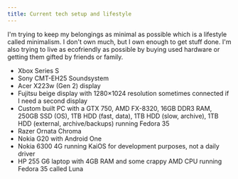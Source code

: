```yaml
---
title: Current tech setup and lifestyle
---
```


I'm trying to keep my belongings as minimal as possible which is a lifestyle called minimalism. I don't own much, but I own enough to get stuff done. I'm also trying to live as ecofriendly as possible by buying used hardware or getting them gifted by friends or family.

-   Xbox Series S
-   Sony CMT-EH25 Soundsystem
-   Acer X223w (Gen 2) display
-   Fujitsu beige display with 1280×1024 resolution sometimes connected if I need a second display
-   Custom built PC with a GTX 750, AMD FX-8320, 16GB DDR3 RAM, 250GB SSD (OS), 1TB HDD (fast, data), 1TB HDD (slow, archive), 1TB HDD (external, archive/backups) running Fedora 35
-   Razer Ornata Chroma
-   Nokia G20 with Android One
-   Nokia 6300 4G running KaiOS for development purposes, not a daily driver
-   HP 255 G6 laptop with 4GB RAM and some crappy AMD CPU running Fedora 35 called Luna